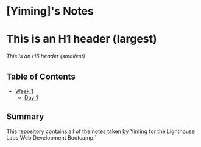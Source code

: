 # [Yiming]'s Notes
# This is an H1 header (largest)
###### This is an H6 header (smallest)

## Table of Contents
* [Week 1](/Week_1)
  * [Day 1](/Week_1/Day_1)


## Summary 

This repository contains all of the notes taken by [Yiming](https://github.com/yiming7) for the Lighthouse Labs Web Development Bootcamp.`